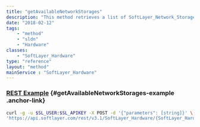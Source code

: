 ```yaml
---
title: "getAvailableNetworkStorages"
description: "This method retrieves a list of SoftLayer_Network_Storage volumes that can be authorized to this SoftLayer_Hardware. "
date: "2018-02-12"
tags:
    - "method"
    - "sldn"
    - "Hardware"
classes:
    - "SoftLayer_Hardware"
type: "reference"
layout: "method"
mainService : "SoftLayer_Hardware"
---
```


### [REST Example](#getAvailableNetworkStorages-example) <a href="/article/rest/"><i class="fas fa-question"></i></a> {#getAvailableNetworkStorages-example .anchor-link} 
```bash
curl -g -u $SL_USER:$SL_APIKEY -X POST -d '{"parameters": [string]}' \
'https://api.softlayer.com/rest/v3.1/SoftLayer_Hardware/{SoftLayer_HardwareID}/getAvailableNetworkStorages'
```
